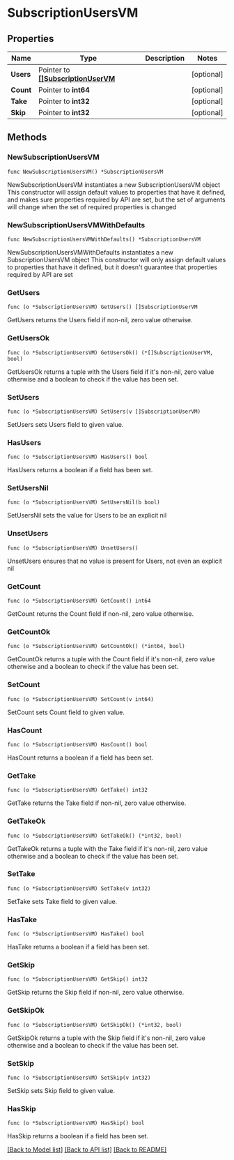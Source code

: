 # SubscriptionUsersVM

## Properties

Name | Type | Description | Notes
------------ | ------------- | ------------- | -------------
**Users** | Pointer to [**[]SubscriptionUserVM**](SubscriptionUserVM.md) |  | [optional] 
**Count** | Pointer to **int64** |  | [optional] 
**Take** | Pointer to **int32** |  | [optional] 
**Skip** | Pointer to **int32** |  | [optional] 

## Methods

### NewSubscriptionUsersVM

`func NewSubscriptionUsersVM() *SubscriptionUsersVM`

NewSubscriptionUsersVM instantiates a new SubscriptionUsersVM object
This constructor will assign default values to properties that have it defined,
and makes sure properties required by API are set, but the set of arguments
will change when the set of required properties is changed

### NewSubscriptionUsersVMWithDefaults

`func NewSubscriptionUsersVMWithDefaults() *SubscriptionUsersVM`

NewSubscriptionUsersVMWithDefaults instantiates a new SubscriptionUsersVM object
This constructor will only assign default values to properties that have it defined,
but it doesn't guarantee that properties required by API are set

### GetUsers

`func (o *SubscriptionUsersVM) GetUsers() []SubscriptionUserVM`

GetUsers returns the Users field if non-nil, zero value otherwise.

### GetUsersOk

`func (o *SubscriptionUsersVM) GetUsersOk() (*[]SubscriptionUserVM, bool)`

GetUsersOk returns a tuple with the Users field if it's non-nil, zero value otherwise
and a boolean to check if the value has been set.

### SetUsers

`func (o *SubscriptionUsersVM) SetUsers(v []SubscriptionUserVM)`

SetUsers sets Users field to given value.

### HasUsers

`func (o *SubscriptionUsersVM) HasUsers() bool`

HasUsers returns a boolean if a field has been set.

### SetUsersNil

`func (o *SubscriptionUsersVM) SetUsersNil(b bool)`

 SetUsersNil sets the value for Users to be an explicit nil

### UnsetUsers
`func (o *SubscriptionUsersVM) UnsetUsers()`

UnsetUsers ensures that no value is present for Users, not even an explicit nil
### GetCount

`func (o *SubscriptionUsersVM) GetCount() int64`

GetCount returns the Count field if non-nil, zero value otherwise.

### GetCountOk

`func (o *SubscriptionUsersVM) GetCountOk() (*int64, bool)`

GetCountOk returns a tuple with the Count field if it's non-nil, zero value otherwise
and a boolean to check if the value has been set.

### SetCount

`func (o *SubscriptionUsersVM) SetCount(v int64)`

SetCount sets Count field to given value.

### HasCount

`func (o *SubscriptionUsersVM) HasCount() bool`

HasCount returns a boolean if a field has been set.

### GetTake

`func (o *SubscriptionUsersVM) GetTake() int32`

GetTake returns the Take field if non-nil, zero value otherwise.

### GetTakeOk

`func (o *SubscriptionUsersVM) GetTakeOk() (*int32, bool)`

GetTakeOk returns a tuple with the Take field if it's non-nil, zero value otherwise
and a boolean to check if the value has been set.

### SetTake

`func (o *SubscriptionUsersVM) SetTake(v int32)`

SetTake sets Take field to given value.

### HasTake

`func (o *SubscriptionUsersVM) HasTake() bool`

HasTake returns a boolean if a field has been set.

### GetSkip

`func (o *SubscriptionUsersVM) GetSkip() int32`

GetSkip returns the Skip field if non-nil, zero value otherwise.

### GetSkipOk

`func (o *SubscriptionUsersVM) GetSkipOk() (*int32, bool)`

GetSkipOk returns a tuple with the Skip field if it's non-nil, zero value otherwise
and a boolean to check if the value has been set.

### SetSkip

`func (o *SubscriptionUsersVM) SetSkip(v int32)`

SetSkip sets Skip field to given value.

### HasSkip

`func (o *SubscriptionUsersVM) HasSkip() bool`

HasSkip returns a boolean if a field has been set.


[[Back to Model list]](../README.md#documentation-for-models) [[Back to API list]](../README.md#documentation-for-api-endpoints) [[Back to README]](../README.md)


